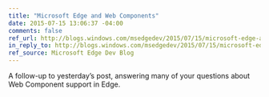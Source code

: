 ```yaml
---
title: "Microsoft Edge and Web Components"
date: 2015-07-15 13:06:37 -04:00
comments: false
ref_url: http://blogs.windows.com/msedgedev/2015/07/15/microsoft-edge-and-web-components/
in_reply_to: http://blogs.windows.com/msedgedev/2015/07/15/microsoft-edge-and-web-components/
ref_source: Microsoft Edge Dev Blog
---
```


A follow-up to yesterday’s post, answering many of your questions about Web Component support in Edge.